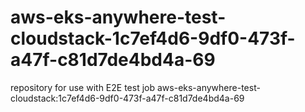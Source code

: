 # aws-eks-anywhere-test-cloudstack-1c7ef4d6-9df0-473f-a47f-c81d7de4bd4a-69
repository for use with E2E test job aws-eks-anywhere-test-cloudstack:1c7ef4d6-9df0-473f-a47f-c81d7de4bd4a-69
